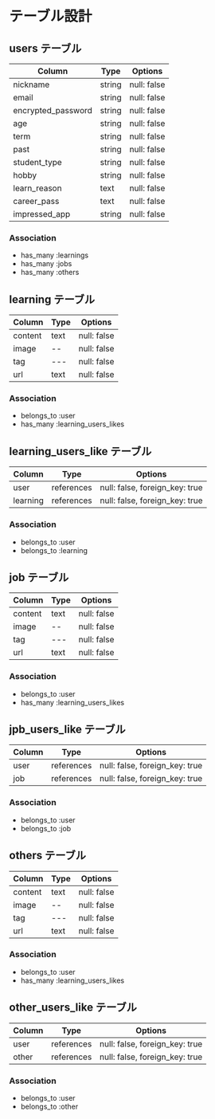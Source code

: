 # テーブル設計

## users テーブル

| Column             | Type   | Options     |
| ------------------ | ------ | ----------- |
| nickname               | string | null: false |
| email              | string | null: false |
| encrypted_password | string | null: false |
| age               | string | null: false |
| term               | string | null: false |
| past               | string | null: false |
| student_type               | string | null: false |
| hobby               | string | null: false |
| learn_reason               | text | null: false |
| career_pass               | text | null: false |
| impressed_app               | string | null: false |

### Association

- has_many :learnings
- has_many :jobs
- has_many :others


## learning テーブル

| Column | Type   | Options     |
| ------ | ------ | ----------- |
| content   | text | null: false |
| image   | -- | null: false |
| tag   | --- | null: false |
| url   | text | null: false |

### Association

- belongs_to :user
- has_many :learning_users_likes


## learning_users_like テーブル

| Column | Type       | Options                        |
| ------ | ---------- | ------------------------------ |
| user   | references | null: false, foreign_key: true |
| learning   | references | null: false, foreign_key: true |

### Association

- belongs_to :user
- belongs_to :learning


## job テーブル

| Column | Type   | Options     |
| ------ | ------ | ----------- |
| content   | text | null: false |
| image   | -- | null: false |
| tag   | --- | null: false |
| url   | text | null: false |

### Association

- belongs_to :user
- has_many :learning_users_likes


## jpb_users_like テーブル

| Column | Type       | Options                        |
| ------ | ---------- | ------------------------------ |
| user   | references | null: false, foreign_key: true |
| job   | references | null: false, foreign_key: true |

### Association

- belongs_to :user
- belongs_to :job


## others テーブル

| Column | Type   | Options     |
| ------ | ------ | ----------- |
| content   | text | null: false |
| image   | -- | null: false |
| tag   | --- | null: false |
| url   | text | null: false |

### Association

- belongs_to :user
- has_many :learning_users_likes


## other_users_like テーブル

| Column | Type       | Options                        |
| ------ | ---------- | ------------------------------ |
| user   | references | null: false, foreign_key: true |
| other   | references | null: false, foreign_key: true |

### Association

- belongs_to :user
- belongs_to :other
